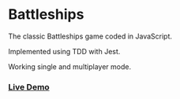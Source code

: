 # Battleships

The classic Battleships game coded in JavaScript.

Implemented using TDD with Jest.

Working single and multiplayer mode.

### [Live Demo](https://huzefazaheer.github.io/battleships)

